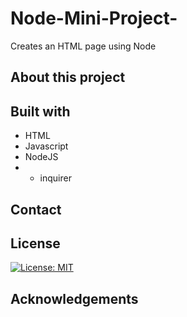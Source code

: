 # Node-Mini-Project-
Creates an HTML page using Node 

## About this project

## Built with
- HTML
- Javascript
- NodeJS
- - inquirer

## Contact

## License
[![License: MIT](https://img.shields.io/badge/License-MIT-yellow.svg)](https://opensource.org/licenses/MIT)

## Acknowledgements

